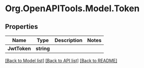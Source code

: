 
# Org.OpenAPITools.Model.Token

## Properties

Name | Type | Description | Notes
------------ | ------------- | ------------- | -------------
**JwtToken** | **string** |  | 

[[Back to Model list]](../README.md#documentation-for-models)
[[Back to API list]](../README.md#documentation-for-api-endpoints)
[[Back to README]](../README.md)

